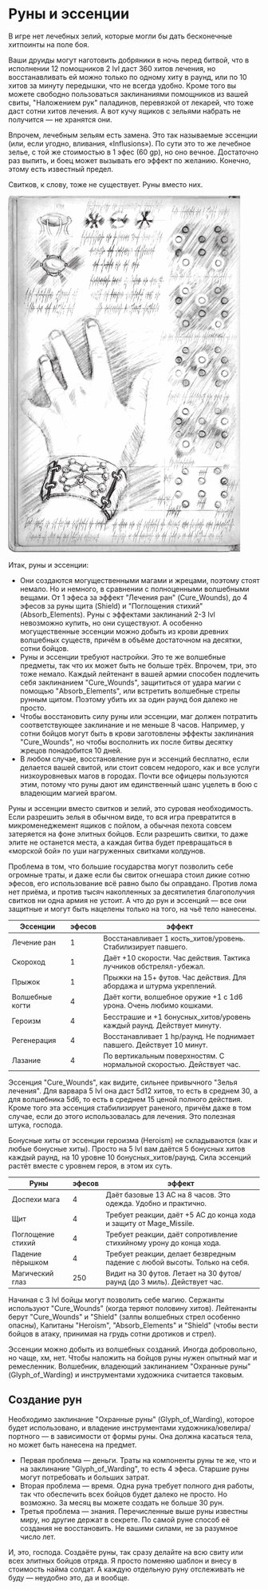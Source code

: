 # Руны и эссенции

В игре нет лечебных зелий, которые могли бы дать бесконечные хитпоинты на поле боя.  

Ваши друиды могут наготовить добряники в ночь перед битвой, что в исполнении 12 помощников 2 lvl даст 360 хитов лечения, но восстанавливать ей можно только по одному хиту в раунд, или по 10 хитов за минуту передышки, что не всегда удобно. Кроме того вы можете свободно пользоваться заклинаниями помощников из вашей свиты, "Наложением рук" паладинов, перевязкой от лекарей, что тоже даст сотни хитов лечения. А вот кучу ящиков с зельями набрать не получится — не хранятся они.  

Впрочем, лечебным зельям есть замена. Это так называемые эссенции (или, если угодно, вливания, «Influsions»). По сути это то же лечебное зелье, с той же стоимостью в 1 эфес (60 gp), но оно вечное. Достаточно раз выпить, и боец может вызывать его эффект по желанию. Конечно, этому есть известный предел.  

Свитков, к слову, тоже не существует. Руны вместо них.  

![Рунный щит](/images/runes.png)

Итак, руны и эссенции:  
- Они создаются могущественными магами и жрецами, поэтому стоят немало. Но и немного, в сравнении с полноценными волшебными вещами. От 1 эфеса за эффект "Лечения ран" (Cure_Wounds), до 4 эфесов за руны щита (Shield) и "Поглощения стихий" (Absorb_Elements). Руны с эффектами заклинаний 2-3 lvl невозможно купить, но они существуют. А особенно могущественные эссенции можно добыть из крови древних волшебных существ, причём в объёме достаточном на десятки, сотни бойцов.  
- Руны и эссенции требуют настройки. Это те же волшебные предметы, так что их может быть не больше трёх. Впрочем, три, это тоже немало. Каждый лейтенант в вашей армии способен подлечить себя заклинанием "Cure_Wounds", защититься от удара магии с помощью "Absorb_Elements", или встретить волшебные стрелы рунным щитом. Поэтому убить их за один раунд боя далеко не просто.  
- Чтобы восстановить силу руны или эссенции, маг должен потратить соответствующее заклинание и не меньше 8 часов. Например, у сотни бойцов могут быть в крови заготовлены эффекты заклинания "Cure_Wounds", но чтобы восполнить их после битвы десятку жрецов понадобится 10 дней.
- В любом случае, восстановление рун и эссенций бесплатно, если делается вашей свитой, или стоит совсем недорого, как и все услуги низкоуровневых магов в городах. Почти все офицеры пользуются этим, потому что руны дают им единственный шанс уцелеть в бою с владеющим магией врагом.  

Руны и эссенции вместо свитков и зелий, это суровая необходимость. Если разрешить зелья в обычном виде, то вся игра превратится в микроменеджемент ящиков с пойлом, а обычная пехота совсем затеряется на фоне элитных бойцов. Если разрешить свитки, то даже элите не останется места, а каждая битва будет превращаться в «морской бой» по уши нагруженных свитками колдунов.  

Проблема в том, что большие государства могут позволить себе огромные траты, и даже если бы свиток огнешара стоил дикие сотню эфесов, его использование всё равно было бы оправдано. Против лома нет приёма, и против тысяч накопленных за десятилетия благополучия свитков ни одна армия не устоит. А что до рун и эссенций — все они защитные и могут быть нацелены только на того, на чьё тело нанесены.  

Эссенции          | эфесов  | эффект  
----------------- | ------- | --------------------------------------------------------------------------  
Лечение ран       | 1       | Восстанавливает 1 кость_хитов/уровень. Стабилизирует павшего.  
Скороход          | 1       | Даёт +10 скорости. Час действия. Тактика лучников обстрелял-убежал.  
Прыжок            | 1       | Прыжки на 15+ футов. Час действия. Для абордажа и штурма укреплений.  
Волшебные когти   | 4       | Даёт когти, волшебное оружие +1 с 1d6 урона. Очень любимо кошками.  
Героизм           | 4       | Бесстрашие и +1 бонусных_хитов/уровень каждый раунд. Действует минуту.  
Регенерация       | 4       | Восстанавливает 1 hp/раунд. Не поднимает павшего. Действует 10 минут.  
Лазание           | 4       | По вертикальным поверхностям. С нормальной скоростью. Действует час.  

Эссенция "Cure_Wounds", как видите, сильнее привычного "Зелья лечения". Для варвара 5 lvl она даст 5d12 хитов, то есть в среднем 30, а для волшебника 5d6, то есть в среднем 15 ценой полного действия. Кроме того эта эссенция стабилизирует раненого, причём даже в том случае, если до этого использовалась для лечения. Это полезная штука, господа.

Бонусные хиты от эссенции героизма (Heroism) не складываются (как и любые бонусные хиты). Просто на 5 lvl вам даётся 5 бонусных хитов каждый раунд, на 10 уровне 10 бонусных_хитов/раунд. Сила эссенций растёт вместе с уровнем героя, в этом их суть.

Руны              | эфесов  | эффект  
----------------- | ------- | --------------------------------------------------------------------------  
Доспехи мага      | 4       | Даёт базовые 13 AC на 8 часов. Это одежда. Удобно и практично.  
Щит               | 4       | Требует реакции, даёт +5 AC до конца хода и защиту от Mage_Missile.  
Поглощение стихий | 4       | Требует реакции, даёт сопротивление стихийному урону до конца хода.  
Падение пёрышком  | 4       | Требует реакции, делает безвредным падение с любой высоты. Только на себя.  
Магический глаз   | 250     | Видит на 30 футов. Летает на 30 футов/раунд (до 3 миль). Действует час.

Начиная с 3 lvl бойцы могут позволить себе магию. Сержанты используют "Cure_Wounds" (когда теряют половину хитов). Лейтенанты берут "Cure_Wounds" и "Shield" (залпы волшебных стрел особенно опасны), Капитаны "Heroism", "Absorb_Elements" и "Shield" (чтобы вести бойцов в атаку, принимая на грудь сотни дротиков и стрел).  

Эссенции можно добыть из волшебных созданий. Иногда добровольно, но чаще, хм, нет. Чтобы наложить на бойцов руны нужен опытный маг и ремесленник. Волшебник, владеющий заклинанием "Охранные руны" (Glyph_of_Warding) и инструментами художника считается таковым.  

## Создание рун

Необходимо заклинание "Охранные руны" (Glyph_of_Warding), которое будет использовано, и владение инструментами художника/ювелира/портного — в зависимости от формы руны. Она должна касаться тела, но может быть нанесена на предмет.  

- Первая проблема — деньги. Траты на компоненты руны те же, что и на заклинание "Glyph_of_Warding", то есть 4 эфеса. Старшие руны могут потребовать и больших затрат.  
- Вторая проблема — время. Одна руна требует полного дня работы, так что обеспечить всех бойцов будет далеко не просто. Но возможно. За месяц вы можете создать не больше 30 рун.  
- Третья проблема — знания. Перечисленные выше руны известны миру, но другие держат в секрете. По самой руне способ её создания не восстановить. Не вашими силами, не за разумное число лет.  

И, это, господа. Создаёте руны, так сразу делайте на всю свиту или всех элитных бойцов отряда. Я просто поменяю шаблон и внесу в стоимость найма солдат. А каждую отдельную руну отслеживать не буду — неудобно это, да и вообще.  
